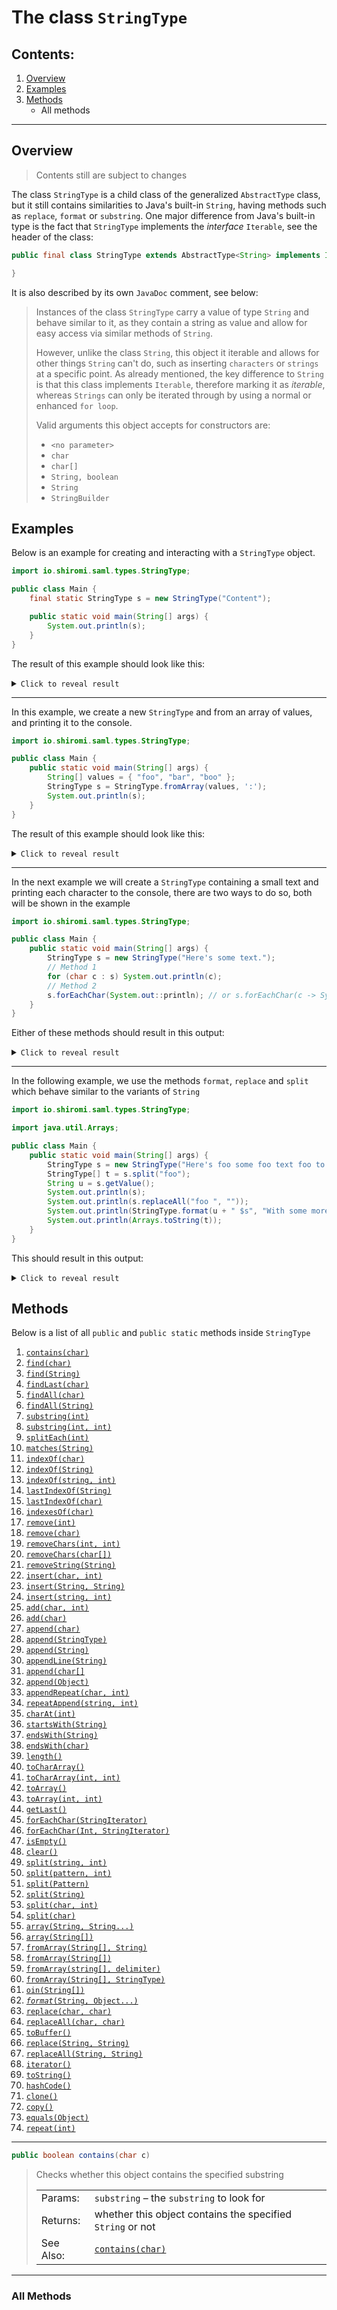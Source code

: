 # The class `StringType`

## Contents:

1. [Overview](#overview)
2. [Examples](#examples)
3. [Methods](#methods)
   - All methods

---

## Overview

> Contents still are subject to changes

The class `StringType` is a child class of the generalized `AbstractType` class, but it still contains
similarities to Java's built-in `String`, having methods such as `replace`, `format` or `substring`.
One major difference from Java's built-in type is the fact that `StringType` implements the _interface_
`Iterable`, see the header of the class:

```java
public final class StringType extends AbstractType<String> implements Iterable<Character> {

}
```

It is also described by its own `JavaDoc` comment, see below:

> Instances of the class <code>StringType</code> carry a value of type <code>String</code> and behave similar to it,
> as they contain a string as value and allow for easy access via similar methods of <code>String</code>.
> <p></p>
> However, unlike the class <code>String</code>, this object it iterable and allows for other things <code>String</code>
> can't do, such as inserting <code>characters</code> or <code>strings</code> at a specific point.
> As already mentioned, the key difference to <code>String</code> is that this class implements <code>Iterable</code>, therefore
> marking it as <em>iterable</em>, whereas <code>Strings</code> can only be iterated through by using a normal or enhanced <code>for loop</code>.
> <p></p>
> Valid arguments this object accepts for constructors are:
> <ul>
>     <li><code>&lt;no parameter&gt;</code></li>
>     <li><code>char</code></li>
>     <li><code>char[]</code></li>
>     <li><code>String, boolean</code></li>
>     <li><code>String</code></li>
>     <li><code>StringBuilder</code></li>
> </ul>

## Examples
Below is an example for creating and interacting with a `StringType` object.

```java
import io.shiromi.saml.types.StringType;

public class Main {
    final static StringType s = new StringType("Content");

    public static void main(String[] args) {
        System.out.println(s);
    }
}
```
The result of this example should look like this:
<details>
<summary><code>Click to reveal result</code></summary>

```
StringType { value: "Content" }
```

</details>

---
In this example, we create a new `StringType` and from an array of values, and printing it to the console.

```java
import io.shiromi.saml.types.StringType;

public class Main {
    public static void main(String[] args) {
        String[] values = { "foo", "bar", "boo" };
        StringType s = StringType.fromArray(values, ':');
        System.out.println(s);
    }
}
```
The result of this example should look like this:
<details style="cursor: pointer" >
<summary><code>Click to reveal result</code></summary>

```
StringType { value: "foo:bar:boo" }
```

</details>

---
In the next example we will create a `StringType` containing a small text and printing each character to the console,
there are two ways to do so, both will be shown in the example

```java
import io.shiromi.saml.types.StringType;

public class Main {
    public static void main(String[] args) {
        StringType s = new StringType("Here's some text.");
        // Method 1
        for (char c : s) System.out.println(c);
        // Method 2
        s.forEachChar(System.out::println); // or s.forEachChar(c -> System.out.println(c));
    }
}
```
Either of these methods should result in this output:
<details style="cursor: pointer" >
<summary><code>Click to reveal result</code></summary>

```
H
e
r
e
'
s

s
o
m
e

t
e
x
t
.
```

</details>

---
In the following example, we use the methods `format`, `replace` and `split` which behave similar to the variants of `String`
```java
import io.shiromi.saml.types.StringType;

import java.util.Arrays;

public class Main {
    public static void main(String[] args) {
        StringType s = new StringType("Here's foo some foo text foo to foo modify.");
        StringType[] t = s.split("foo");
        String u = s.getValue();
        System.out.println(s);
        System.out.println(s.replaceAll("foo ", ""));
        System.out.println(StringType.format(u + " $s", "With some more text added!"));
        System.out.println(Arrays.toString(t));
    }
}
```
This should result in this output:
<details style="cursor: pointer">
<summary><code>Click to reveal result</code></summary>

```
StringType { value: "Here's foo some foo text foo to foo modify." }
StringType { value: "Here's some text to modify." }
StringType { value: "Here's foo some foo text foo to foo modify. With some more text added!" }
[StringType { value: "Here's " }, StringType { value: " some " }, StringType { value: " text " }, StringType { value: " to " }, StringType { value: " modify." }]
```

</details>

## Methods
Below is a list of all `public` and `public static` methods inside `StringType`
<ol>
<li><a href="#"><code>contains(char)</code></a></li>
<li><a href="#"><code>find(char)</code></a></li>
<li><a href="#"><code>find(String)</code></a></Li>
<li><a href="#"><code>findLast(char)</code></a></li>
<li><a href="#"><code>findAll(char)</code></a></li>
<li><a href="#"><code>findAll(String)</code></a></Li>
<li><a href="#"><code>substring(int)</code></a></li>
<li><a href="#"><code>substring(int, int)</code></a></li>
<li><a href="#"><code>splitEach(int)</code></a></li>
<li><a href="#"><code>matches(String)</code></a></Li>
<li><a href="#"><code>indexOf(char)</code></a></li>
<li><a href="#"><code>indexOf(String)</code></a></Li>
<li><a href="#"><code>indexOf(string, int)</code></a></li>
<li><a href="#"><code>lastIndexOf(String)</code></a></Li>
<li><a href="#"><code>lastIndexOf(char)</code></a></li>
<li><a href="#"><code>indexesOf(char)</code></a></li>
<li><a href="#"><code>remove(int)</code></a></li>
<li><a href="#"><code>remove(char)</code></a></li>
<li><a href="#"><code>removeChars(int, int)</code></a></li>
<li><a href="#"><code>removeChars(char[])</code></a></li>
<li><a href="#"><code>removeString(String)</code></a></Li>
<li><a href="#"><code>insert(char, int)</code></a></li>
<li><a href="#"><code>insert(String, String)</code></a></Li>
<li><a href="#"><code>insert(string, int)</code></a></li>
<li><a href="#"><code>add(char, int)</code></a></li>
<li><a href="#"><code>add(char)</code></a></li>
<li><a href="#"><code>append(char)</code></a></li>
<li><a href="#"><code>append(StringType)</code></a></Li>
<li><a href="#"><code>append(String)</code></a></Li>
<li><a href="#"><code>appendLine(String)</code></a></Li>
<li><a href="#"><code>append(char[]</code></a></li>
<li><a href="#"><code>append(Object)</code></a></Li>
<li><a href="#"><code>appendRepeat(char, int)</code></a></li>
<li><a href="#"><code>repeatAppend(string, int)</code></a></li>
<li><a href="#"><code>charAt(int)</code></a></li>
<li><a href="#"><code>startsWith(String)</code></a></Li>
<li><a href="#"><code>endsWith(String)</code></a></Li>
<li><a href="#"><code>endsWith(char)</code></a></li>
<li><a href="#"><code>length()</code></a></li>
<li><a href="#"><code>toCharArray()</code></a></li>
<li><a href="#"><code>toCharArray(int, int)</code></a></li>
<li><a href="#"><code>toArray()</code></a></li>
<li><a href="#"><code>toArray(int, int)</code></a></li>
<li><a href="#"><code>getLast()</code></a></li>
<li><a href="#"><code>forEachChar(StringIterator)</code></a></Li>
<li><a Href="#"><code>forEachChar(Int, StringIterator)</code></a></Li>
<li><a href="#"><code>isEmpty()</code></a></li>
<li><a href="#"><code>clear()</code></a></li>
<li><a href="#"><code>split(string, int)</code></a></li>
<li><a href="#"><code>split(pattern, int)</code></a></li>
<li><a href="#"><code>split(Pattern)</code></a></Li>
<li><a href="#"><code>split(String)</code></a></Li>
<li><a href="#"><code>split(char, int)</code></a></li>
<li><a href="#"><code>split(char)</code></a></li>
<li><a href="#"><code>array(String, String...)</code></a></Li>
<li><a href="#"><code>array(String[])</code></a></Li>
<li><a href="#"><code>fromArray(String[], String)</code></a></Li>
<li><a href="#"><code>fromArray(String[])</code></a></Li>
<li><a href="#"><code>fromArray(string[], delimiter)</code></a></li>
<li><a href="#"><code>fromArray(String[], StringType)</code></a></Li>
<li><a href="#"><code>oin(String[])</code></a></Li>
<li><a href="#"><code><em>format</em>(String, Object...)</code></a></li>
<li><a href="#"><code>replace(char, char)</code></a></li>
<li><a href="#"><code>replaceAll(char, char)</code></a></li>
<li><a href="#"><code>toBuffer()</code></a></li>
<li><a href="#"><code>replace(String, String)</code></a></Li>
<li><a href="#"><code>replaceAll(String, String)</code></a></Li>
<li><a href="#"><code>iterator()</code></a></li>
<li><a href="#"><code>toString()</code></a></li>
<li><a href="#"><code>hashCode()</code></a></li>
<li><a href="#"><code>clone()</code></a></li>
<li><a href="#"><code>copy()</code></a></li>
<li><a href="#"><code>equals(Object)</code></a></li>
<li><a href="#"><code>repeat(int)</code></a></li>
</ol>

---
<span id="#contains_char"></span>
```java
public boolean contains(char c)
```

<blockquote>
Checks whether this object contains the specified substring <br>

<table>
<tbody>
<tr style="border: none">
<td style="border: none; text-align: left;">Params:</td>
<td style="border: none; text-align: left;"><code>substring</code> &ndash; the <code>substring</code> to look for</td>
</tr>
<tr style="border: none">
<td style="border: none; text-align: left">Returns:</td>
<td style="border: none; text-align: left">whether this object contains the specified <code>String</code> or not</td>
</tr>
<tr style="border: none">
<td style="border: none; text-align: left">See Also:</td>
<td style="border: none; text-align: left"><a href="#"><code>contains(char)</code></a></td>
</tr>
</tbody>
</table>
</blockquote>

---

### All Methods

